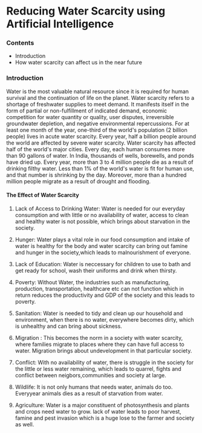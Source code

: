 # Reducing Water Scarcity using Artificial Intelligence

### Contents

- Introduction
- How water scarcity can affect us in the near future


### Introduction
Water is the most valuable natural resource since it is required for human survival and the continuation of life on the planet. Water scarcity refers to a shortage of freshwater supplies to meet demand. It manifests itself in the form of partial or non-fulfillment of indicated demand, economic competition for water quantity or quality, user disputes, irreversible groundwater depletion, and negative environmental repercussions.
For at least one month of the year, one-third of the world's population (2 billion people) lives in acute water scarcity. Every year, half a billion people around the world are affected by severe water scarcity.
Water scarcity has affected half of the world's major cities.
Every day, each human consumes more than 90 gallons of water. In India, thousands of wells, borewells, and ponds have dried up. Every year, more than 3 to 4 million people die as a result of drinking filthy water. Less than 1% of the world's water is fit for human use, and that number is shrinking by the day.
Moreover, more than a hundred million people migrate as a result of drought and flooding.

#### The Effect of Water Scarcity

1. Lack of Access to Drinking Water: Water is needed for our everyday consumption and with little or no availability of water, access to clean and healthy water is not possible, which brings about starvation in the society.

3. Hunger: Water plays a vital role in our food consumption and intake of water is healthy for the body and water scarcity can bring out famine and hunger in the society,which leads to malnourishment of everyone.

5. Lack of Education: Water is neccessary for children to use to bath and get ready for school, wash their uniforms and drink when thirsty.

7. Poverty: Without Water, the industries such as manufacturing, production, transportation, healthcare etc can not function which in return reduces the productivity and GDP of the society and this leads to poverty. 

9. Sanitation: Water is needed to tidy and clean up our household and environment, when there is no water, everywhere becomes dirty, which is unhealthy and can bring about sickness.

9. Migration : This becomes the norm in a society with water scarcity, where families migrate to places where they can have full access to water. Migration brings about undevelopment in that particular society.

11. Conflict: With no availability of water, there is struggle in the society for the little or less water remaining, which leads to quarrel, fights and conflict between neigbors,communities and society at large.

12. Wildlife: It is not only humans that needs water, animals do too. Everyyear animals dies as a result of starvation from water.

13. Agriculture: Water is a major constituent of photosynthesis and plants and crops need water to grow. lack of water leads to poor harvest, famine and pest invasion which is a huge lose to the farmer and society as well.









